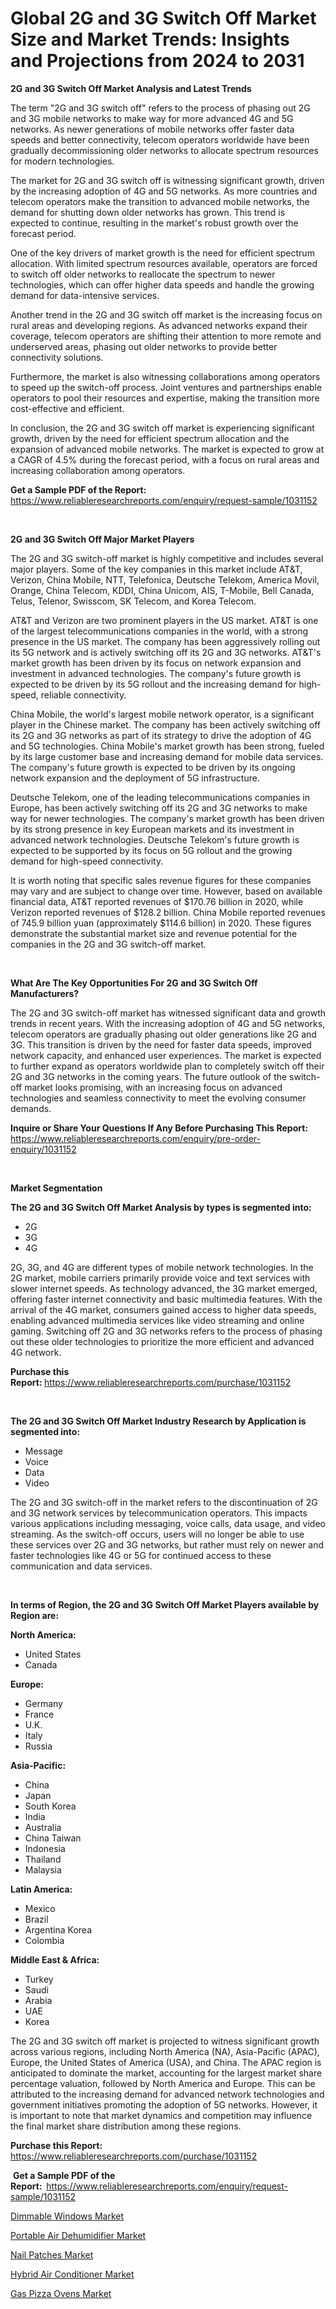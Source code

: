 <p><h1>Global 2G and 3G Switch Off Market Size and Market Trends: Insights and Projections from 2024 to 2031</h1></p><p><strong>2G and 3G Switch Off Market Analysis and Latest Trends</strong></p>
<p><p>The term "2G and 3G switch off" refers to the process of phasing out 2G and 3G mobile networks to make way for more advanced 4G and 5G networks. As newer generations of mobile networks offer faster data speeds and better connectivity, telecom operators worldwide have been gradually decommissioning older networks to allocate spectrum resources for modern technologies.</p><p>The market for 2G and 3G switch off is witnessing significant growth, driven by the increasing adoption of 4G and 5G networks. As more countries and telecom operators make the transition to advanced mobile networks, the demand for shutting down older networks has grown. This trend is expected to continue, resulting in the market's robust growth over the forecast period.</p><p>One of the key drivers of market growth is the need for efficient spectrum allocation. With limited spectrum resources available, operators are forced to switch off older networks to reallocate the spectrum to newer technologies, which can offer higher data speeds and handle the growing demand for data-intensive services.</p><p>Another trend in the 2G and 3G switch off market is the increasing focus on rural areas and developing regions. As advanced networks expand their coverage, telecom operators are shifting their attention to more remote and underserved areas, phasing out older networks to provide better connectivity solutions.</p><p>Furthermore, the market is also witnessing collaborations among operators to speed up the switch-off process. Joint ventures and partnerships enable operators to pool their resources and expertise, making the transition more cost-effective and efficient.</p><p>In conclusion, the 2G and 3G switch off market is experiencing significant growth, driven by the need for efficient spectrum allocation and the expansion of advanced mobile networks. The market is expected to grow at a CAGR of 4.5% during the forecast period, with a focus on rural areas and increasing collaboration among operators.</p></p>
<p><strong>Get a Sample PDF of the Report:&nbsp;</strong> <a href="https://www.reliableresearchreports.com/enquiry/request-sample/1031152">https://www.reliableresearchreports.com/enquiry/request-sample/1031152</a></p>
<p>&nbsp;</p>
<p><strong>2G and 3G Switch Off Major Market Players</strong></p>
<p><p>The 2G and 3G switch-off market is highly competitive and includes several major players. Some of the key companies in this market include AT&T, Verizon, China Mobile, NTT, Telefonica, Deutsche Telekom, America Movil, Orange, China Telecom, KDDI, China Unicom, AIS, T-Mobile, Bell Canada, Telus, Telenor, Swisscom, SK Telecom, and Korea Telecom. </p><p>AT&T and Verizon are two prominent players in the US market. AT&T is one of the largest telecommunications companies in the world, with a strong presence in the US market. The company has been aggressively rolling out its 5G network and is actively switching off its 2G and 3G networks. AT&T's market growth has been driven by its focus on network expansion and investment in advanced technologies. The company's future growth is expected to be driven by its 5G rollout and the increasing demand for high-speed, reliable connectivity.</p><p>China Mobile, the world's largest mobile network operator, is a significant player in the Chinese market. The company has been actively switching off its 2G and 3G networks as part of its strategy to drive the adoption of 4G and 5G technologies. China Mobile's market growth has been strong, fueled by its large customer base and increasing demand for mobile data services. The company's future growth is expected to be driven by its ongoing network expansion and the deployment of 5G infrastructure.</p><p>Deutsche Telekom, one of the leading telecommunications companies in Europe, has been actively switching off its 2G and 3G networks to make way for newer technologies. The company's market growth has been driven by its strong presence in key European markets and its investment in advanced network technologies. Deutsche Telekom's future growth is expected to be supported by its focus on 5G rollout and the growing demand for high-speed connectivity.</p><p>It is worth noting that specific sales revenue figures for these companies may vary and are subject to change over time. However, based on available financial data, AT&T reported revenues of $170.76 billion in 2020, while Verizon reported revenues of $128.2 billion. China Mobile reported revenues of 745.9 billion yuan (approximately $114.6 billion) in 2020. These figures demonstrate the substantial market size and revenue potential for the companies in the 2G and 3G switch-off market.</p></p>
<p>&nbsp;</p>
<p><strong>What Are The Key Opportunities For 2G and 3G Switch Off Manufacturers?</strong></p>
<p><p>The 2G and 3G switch-off market has witnessed significant data and growth trends in recent years. With the increasing adoption of 4G and 5G networks, telecom operators are gradually phasing out older generations like 2G and 3G. This transition is driven by the need for faster data speeds, improved network capacity, and enhanced user experiences. The market is expected to further expand as operators worldwide plan to completely switch off their 2G and 3G networks in the coming years. The future outlook of the switch-off market looks promising, with an increasing focus on advanced technologies and seamless connectivity to meet the evolving consumer demands.</p></p>
<p><strong>Inquire or Share Your Questions If Any Before Purchasing This Report:</strong> <a href="https://www.reliableresearchreports.com/enquiry/pre-order-enquiry/1031152">https://www.reliableresearchreports.com/enquiry/pre-order-enquiry/1031152</a></p>
<p>&nbsp;</p>
<p><strong>Market Segmentation</strong></p>
<p><strong>The 2G and 3G Switch Off Market Analysis by types is segmented into:</strong></p>
<p><ul><li>2G</li><li>3G</li><li>4G</li></ul></p>
<p><p>2G, 3G, and 4G are different types of mobile network technologies. In the 2G market, mobile carriers primarily provide voice and text services with slower internet speeds. As technology advanced, the 3G market emerged, offering faster internet connectivity and basic multimedia features. With the arrival of the 4G market, consumers gained access to higher data speeds, enabling advanced multimedia services like video streaming and online gaming. Switching off 2G and 3G networks refers to the process of phasing out these older technologies to prioritize the more efficient and advanced 4G network.</p></p>
<p><strong>Purchase this Report:&nbsp;</strong><a href="https://www.reliableresearchreports.com/purchase/1031152">https://www.reliableresearchreports.com/purchase/1031152</a></p>
<p>&nbsp;</p>
<p><strong>The 2G and 3G Switch Off Market Industry Research by Application is segmented into:</strong></p>
<p><ul><li>Message</li><li>Voice</li><li>Data</li><li>Video</li></ul></p>
<p><p>The 2G and 3G switch-off in the market refers to the discontinuation of 2G and 3G network services by telecommunication operators. This impacts various applications including messaging, voice calls, data usage, and video streaming. As the switch-off occurs, users will no longer be able to use these services over 2G and 3G networks, but rather must rely on newer and faster technologies like 4G or 5G for continued access to these communication and data services.</p></p>
<p>&nbsp;</p>
<p><strong>In terms of Region, the 2G and 3G Switch Off Market Players available by Region are:</strong></p>
<p>
    <p> <strong> North America: </strong>
        <ul>
            <li>United States</li>
            <li>Canada</li>
        </ul>
        </p> 
    <p> <strong> Europe: </strong>
        <ul>
            <li>Germany</li>
            <li>France</li>
            <li>U.K.</li>
            <li>Italy</li>
            <li>Russia</li>
        </ul>
        </p> 
    <p> <strong> Asia-Pacific: </strong>
        <ul>
            <li>China</li>
            <li>Japan</li>
            <li>South Korea</li>
            <li>India</li>
            <li>Australia</li>
            <li>China Taiwan</li>
            <li>Indonesia</li>
            <li>Thailand</li>
            <li>Malaysia</li>
        </ul>
        </p> 
    <p> <strong> Latin America: </strong>
        <ul>
            <li>Mexico</li>
            <li>Brazil</li>
            <li>Argentina Korea</li>
            <li>Colombia</li>
        </ul>
        </p> 
    <p> <strong> Middle East & Africa: </strong>
        <ul>
            <li>Turkey</li>
            <li>Saudi</li>
            <li>Arabia</li>
            <li>UAE</li>
            <li>Korea</li>
        </ul>
    </p>
    </p>
<p><p>The 2G and 3G switch off market is projected to witness significant growth across various regions, including North America (NA), Asia-Pacific (APAC), Europe, the United States of America (USA), and China. The APAC region is anticipated to dominate the market, accounting for the largest market share percentage valuation, followed by North America and Europe. This can be attributed to the increasing demand for advanced network technologies and government initiatives promoting the adoption of 5G networks. However, it is important to note that market dynamics and competition may influence the final market share distribution among these regions.</p></p>
<p><strong>Purchase this Report: </strong><a href="https://www.reliableresearchreports.com/purchase/1031152">https://www.reliableresearchreports.com/purchase/1031152</a></p>
<p>&nbsp;<strong>Get a Sample PDF of the Report:&nbsp;&nbsp;</strong><a href="https://www.reliableresearchreports.com/enquiry/request-sample/1031152">https://www.reliableresearchreports.com/enquiry/request-sample/1031152</a></p>
<p><strong></strong></p>
<p><p><a href="https://medium.com/@avaalsop666/dimmable-windows-market-outlook-industry-overview-and-forecast-2024-to-2031-25a56245db29">Dimmable Windows Market</a></p><p><a href="https://medium.com/@avaalsop666/portable-air-dehumidifier-market-size-cagr-trends-2024-2030-5f9720e100c5">Portable Air Dehumidifier Market</a></p><p><a href="https://medium.com/@avaalsop666/nail-patches-market-analysis-its-cagr-market-segmentation-and-global-industry-overview-0b0d911c58aa">Nail Patches Market</a></p><p><a href="https://medium.com/@avaalsop666/hybrid-air-conditioner-market-exploring-market-share-market-trends-and-future-growth-ea3b01efcf8d">Hybrid Air Conditioner Market</a></p><p><a href="https://medium.com/@avaalsop666/gas-pizza-ovens-market-size-market-outlook-and-market-forecast-2024-to-2031-70c7e1d05073">Gas Pizza Ovens Market</a></p></p>